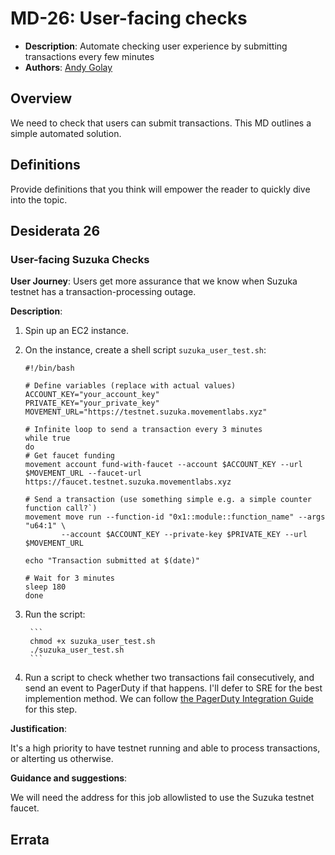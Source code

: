 # MD-26: User-facing checks
- **Description**: Automate checking user experience by submitting transactions every few minutes
- **Authors**: [Andy Golay](mailto:liam@movementlabs.xyz)


<!--
  This template is for drafting Desiderata. It ensures a structured representation of wishes, requirements, or needs related to the overarching objective mentioned in the title. After filling in the requisite fields, please delete these comments.

  Note that an MD number will be assigned by an editor. When opening a pull request to submit your MD, please use an abbreviated title in the filename, `md-draft_title_abbrev.md`.

  TODO: Remove this comment before finalizing.
-->

## Overview
We need to check that users can submit transactions. This MD outlines a simple automated solution.

## Definitions

Provide definitions that you think will empower the reader to quickly dive into the topic.

## Desiderata 26

  ### User-facing Suzuka Checks

  **User Journey**: Users get more assurance that we know when Suzuka testnet has a transaction-processing outage. 

  **Description**:

  1. Spin up an EC2 instance.
  
  2. On the instance, create a shell script `suzuka_user_test.sh`:

        ```
        #!/bin/bash

        # Define variables (replace with actual values)
        ACCOUNT_KEY="your_account_key"
        PRIVATE_KEY="your_private_key"
        MOVEMENT_URL="https://testnet.suzuka.movementlabs.xyz"
        
        # Infinite loop to send a transaction every 3 minutes
        while true
        do
        # Get faucet funding
        movement account fund-with-faucet --account $ACCOUNT_KEY --url $MOVEMENT_URL --faucet-url https://faucet.testnet.suzuka.movementlabs.xyz

        # Send a transaction (use something simple e.g. a simple counter function call?`)
        movement move run --function-id "0x1::module::function_name" --args "u64:1" \
                --account $ACCOUNT_KEY --private-key $PRIVATE_KEY --url $MOVEMENT_URL

        echo "Transaction submitted at $(date)"
        
        # Wait for 3 minutes
        sleep 180
        done
        ```

3. Run the script:

        ```
        chmod +x suzuka_user_test.sh
        ./suzuka_user_test.sh
        ```

4. Run a script to check whether two transactions fail consecutively, and send an event to PagerDuty if that happens. I'll defer to SRE for the best implemention method. We can follow [the PagerDuty Integration Guide](https://support.pagerduty.com/main/docs/pagerduty-agent-integration-guide) for this step. 

**Justification**:

  It's a high priority to have testnet running and able to process transactions, or alterting us otherwise.

**Guidance and suggestions**: 

  We will need the address for this job allowlisted to use the Suzuka testnet faucet.


## Errata
<!--
  Errata should be maintained after publication.

  1. **Transparency and Clarity**: An erratum acknowledges any corrections made post-publication, ensuring that readers are not misled and are always equipped with the most accurate information.

  2. **Accountability**: By noting errors openly, we maintain a high level of responsibility and ownership over our content. It’s an affirmation that we value precision and are ready to correct oversights.

  Each erratum should briefly describe the discrepancy and the correction made, accompanied by a reference to the date and version of the desiderata in which the error was identified.

  TODO: Maintain this comment.
-->
